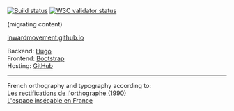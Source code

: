 [![Build status](https://travis-ci.org/inwardmovement/inwardmovement.github.io.svg?branch=source)](https://travis-ci.org/inwardmovement/inwardmovement.github.io)
[![W3C validator status](https://img.shields.io/badge/W3C-check-blue.svg)](https://validator.w3.org/check?uri=https://inwardmovement.github.io/)  

(migrating content)  

[inwardmovement.github.io](https://inwardmovement.github.io/)

Backend: [Hugo](https://gohugo.io/)  
Frontend: [Bootstrap](http://getbootstrap.com/)  
Hosting: [GitHub](https://pages.github.com/)  

---

French orthography and typography according to:  
[Les rectifications de l'orthographe (1990)](http://www.academie-francaise.fr/sites/academie-francaise.fr/files/rectifications_1990.pdf)  
[L'espace insécable en France](https://fr.wikipedia.org/wiki/Espace_ins%C3%A9cable#En_France)  
